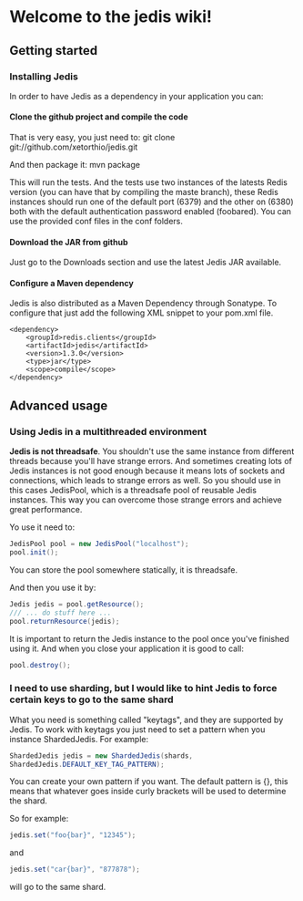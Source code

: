 # Welcome to the jedis wiki!

## Getting started

### Installing Jedis
In order to have Jedis as a dependency in your application you can:

#### Clone the github project and compile the code
That is very easy, you just need to:
    git clone git://github.com/xetorthio/jedis.git

And then package it:
    mvn package

This will run the tests. And the tests use two instances of the latests Redis version (you can have that by compiling the maste branch), these Redis instances should run one of the default port (6379) and the other on (6380) both with the default authentication password enabled (foobared). You can use the provided conf files in the conf folders.

#### Download the JAR from github
Just go to the Downloads section and use the latest Jedis JAR available.

#### Configure a Maven dependency
Jedis is also distributed as a Maven Dependency through Sonatype. To configure that just add the following XML snippet to your pom.xml file.

    <dependency>
        <groupId>redis.clients</groupId>
        <artifactId>jedis</artifactId>
        <version>1.3.0</version>
        <type>jar</type>
        <scope>compile</scope>
    </dependency>

## Advanced usage

### Using Jedis in a multithreaded environment

**Jedis is not threadsafe**. You shouldn't use the same instance from different threads because you'll have strange errors. And sometimes creating lots of Jedis instances is not good enough because it means lots of sockets and connections, which leads to strange errors as well. So you should use in this cases JedisPool, which is a threadsafe pool of reusable Jedis instances. This way you can overcome those strange errors and achieve great performance.

Yo use it need to:

```java
JedisPool pool = new JedisPool("localhost");
pool.init();
```
You can store the pool somewhere statically, it is threadsafe.

And then you use it by:

```java
Jedis jedis = pool.getResource();
/// ... do stuff here ...
pool.returnResource(jedis);
```

It is important to return the Jedis instance to the pool once you've finished using it. And when you close your application it is good to call:

```java
pool.destroy();
```

### I need to use sharding, but I would like to hint Jedis to force certain keys to go to the same shard

What you need is something called "keytags", and they are supported by Jedis.
To work with keytags you just need to set a pattern when you instance ShardedJedis.
For example:
```java
ShardedJedis jedis = new ShardedJedis(shards,
ShardedJedis.DEFAULT_KEY_TAG_PATTERN);
```
You can create your own pattern if you want. The default pattern is {}, this means that whatever goes inside curly brackets will be used to determine the shard.

So for example:
```java
jedis.set("foo{bar}", "12345");
```
and
```java
jedis.set("car{bar}", "877878");
```
will go to the same shard.
